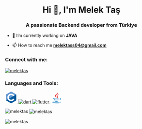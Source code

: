 
<h1 align="center">Hi 👋, I'm Melek Taş</h1>
<h3 align="center">A passionate Backend developer from Türkiye</h3>

- 🔭 I’m currently working on **JAVA**

- 📫 How to reach me **melektass04@gmail.com**

<h3 align="left">Connect with me:</h3>
<p align="left">
<a href="https://linkedin.com/in/melektas" target="blank"><img align="center" src="https://raw.githubusercontent.com/rahuldkjain/github-profile-readme-generator/master/src/images/icons/Social/linked-in-alt.svg" alt="melektas" height="30" width="40" /></a>
</p>

<h3 align="left">Languages and Tools:</h3>
<p align="left"> <a href="https://www.cprogramming.com/" target="_blank" rel="noreferrer"> <img src="https://raw.githubusercontent.com/devicons/devicon/master/icons/c/c-original.svg" alt="c" width="40" height="40"/> </a> <a href="https://dart.dev" target="_blank" rel="noreferrer"> <img src="https://www.vectorlogo.zone/logos/dartlang/dartlang-icon.svg" alt="dart" width="40" height="40"/> </a> <a href="https://flutter.dev" target="_blank" rel="noreferrer"> <img src="https://www.vectorlogo.zone/logos/flutterio/flutterio-icon.svg" alt="flutter" width="40" height="40"/> </a> <a href="https://www.java.com" target="_blank" rel="noreferrer"> <img src="https://raw.githubusercontent.com/devicons/devicon/master/icons/java/java-original.svg" alt="java" width="40" height="40"/> </a> </p>

<p><img align="left" src="https://github-readme-stats.vercel.app/api/top-langs?username=melektas&show_icons=true&locale=en&layout=compact" alt="melektas" /></p>

<p>&nbsp;<img align="center" src="https://github-readme-stats.vercel.app/api?username=melektas&show_icons=true&locale=en" alt="melektas" /></p>

<p><img align="center" src="https://github-readme-streak-stats.herokuapp.com/?user=melektas&" alt="melektas" /></p>
